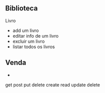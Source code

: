 ## Biblioteca ##

Livro
- add um livro
- editar info de um livro
- excluir um livro
- listar todos os livros 

Venda
- 
- 



get post put delete
create read update delete

